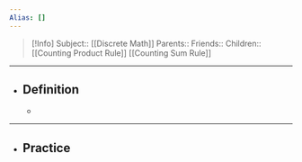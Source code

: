 ```yaml
---
Alias: []
---
```

> [!Info]
> Subject:: [[Discrete Math]]
> Parents:: 
> Friends:: 
> Children:: [[Counting Product Rule]] [[Counting Sum Rule]]
---
- ## Definition
	- 
---
- ## Practice
